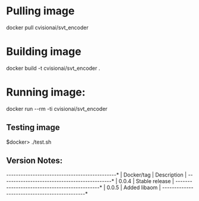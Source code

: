 # Pulling image

docker pull cvisionai/svt_encoder

# Building image

docker build -t cvisionai/svt_encoder .

# Running image:

docker run --rm -ti cvisionai/svt_encoder

## Testing image
$docker> ./test.sh

## Version Notes:

*-------------*---------------------------------*
| Docker/tag  | Description                     |
*-------------*---------------------------------*
| 0.0.4       | Stable release                  |
*-------------*---------------------------------*
| 0.0.5       | Added libaom                    |
*-------------*---------------------------------*


